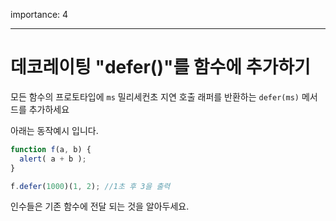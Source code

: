 importance: 4

---

# 데코레이팅 "defer()"를 함수에 추가하기

모든 함수의 프로토타입에 `ms` 밀리세컨초 지연 호출 래퍼를 반환하는 `defer(ms)` 메서드를 추가하세요 

아래는 동작예시 입니다.

```js
function f(a, b) {
  alert( a + b );
}

f.defer(1000)(1, 2); //1초 후 3을 출력
```

인수들은 기존 함수에 전달 되는 것을 알아두세요.
